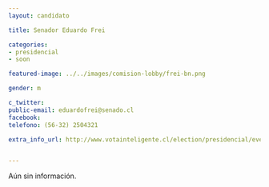```yaml
---
layout: candidato

title: Senador Eduardo Frei

categories: 
- presidencial
- soon

featured-image: ../../images/comision-lobby/frei-bn.png

gender: m

c_twitter: 
public-email: eduardofrei@senado.cl 
facebook: 
telefono: (56-32) 2504321

extra_info_url: http://www.votainteligente.cl/election/presidencial/evelyn-matthei


---
```


Aún sin información.

